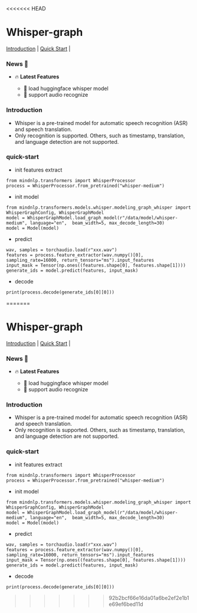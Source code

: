 <<<<<<< HEAD
# Whisper-graph
[Introduction](#Introduction) |
[Quick Start](#quick-start) |
### News 📢
* 🔥 **Latest Features**

  * 🤗 load huggingface whisper model
  * 📝 support audio recognize

### Introduction
* Whisper is a pre-trained model for automatic speech recognition (ASR) and speech translation.
* Only recognition is supported. Others, such as timestamp, translation, and language detection are not supported. 



### quick-start
* init features extract
```angular2html
from mindnlp.transformers import WhisperProcessor
process = WhisperProcessor.from_pretrained("whisper-medium")
```
* init model
```angular2html
from mindnlp.transformers.models.whisper.modeling_graph_whisper import WhisperGraphConfig, WhisperGraphModel
model = WhisperGraphModel.load_graph_model(r"/data/model/whisper-medium", language="en",  beam_width=5, max_decode_length=30)
model = Model(model)

```
* predict
```angular2html
wav, samples = torchaudio.load(r"xxx.wav")
features = process.feature_extractor(wav.numpy()[0], sampling_rate=16000, return_tensors="ms").input_features
input_mask = Tensor(np.ones((features.shape[0], features.shape[1])))
generate_ids = model.predict(features, input_mask)
```
* decode
```angular2html
print(process.decode(generate_ids[0][0]))
```


=======
# Whisper-graph
[Introduction](#Introduction) |
[Quick Start](#quick-start) |
### News 📢
* 🔥 **Latest Features**

  * 🤗 load huggingface whisper model
  * 📝 support audio recognize

### Introduction
* Whisper is a pre-trained model for automatic speech recognition (ASR) and speech translation.
* Only recognition is supported. Others, such as timestamp, translation, and language detection are not supported. 



### quick-start
* init features extract
```angular2html
from mindnlp.transformers import WhisperProcessor
process = WhisperProcessor.from_pretrained("whisper-medium")
```
* init model
```angular2html
from mindnlp.transformers.models.whisper.modeling_graph_whisper import WhisperGraphConfig, WhisperGraphModel
model = WhisperGraphModel.load_graph_model(r"/data/model/whisper-medium", language="en",  beam_width=5, max_decode_length=30)
model = Model(model)

```
* predict
```angular2html
wav, samples = torchaudio.load(r"xxx.wav")
features = process.feature_extractor(wav.numpy()[0], sampling_rate=16000, return_tensors="ms").input_features
input_mask = Tensor(np.ones((features.shape[0], features.shape[1])))
generate_ids = model.predict(features, input_mask)
```
* decode
```angular2html
print(process.decode(generate_ids[0][0]))
```


>>>>>>> 92b2bcf66e16da01a6be2ef2e1b1e69ef6bed11d
